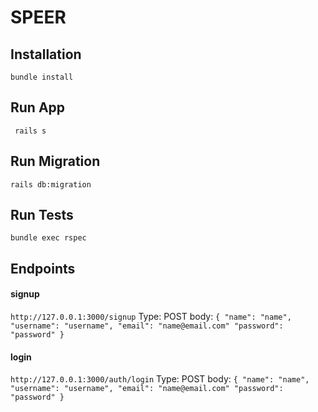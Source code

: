 # SPEER

## Installation
```bundle install```

## Run App
``` rails s```

## Run Migration
```rails db:migration```

## Run Tests
```bundle exec rspec```

## Endpoints

#### signup
``` http://127.0.0.1:3000/signup ``` 
Type: POST
body:
``` { "name": "name", "username": "username", "email": "name@email.com" "password": "password" } ```

#### login
``` http://127.0.0.1:3000/auth/login ```
Type: POST
body:
``` { "name": "name", "username": "username", "email": "name@email.com" "password": "password" } ```
